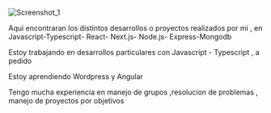 





![Screenshot_1](https://user-images.githubusercontent.com/87585987/177221019-e59281a8-35f9-4fd7-b33b-6bf77fb174f9.png)







Aqui encontraran  los distintos desarrollos o proyectos realizados por mi , en  Javascript-Typescript- React- Next.js- Node.js- Express-Mongodb 

Estoy trabajando en desarrollos particulares  con Javascript - Typescript , a pedido

Estoy aprendiendo Wordpress y Angular 

Tengo mucha experiencia en manejo de grupos ,resolucion de problemas , manejo de proyectos por objetivos 


